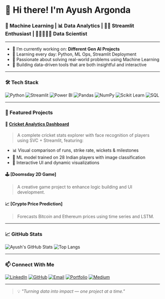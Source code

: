 # 👋 Hi there! I'm Ayush Argonda

### 🧠 Machine Learning | 📊 Data Analytics | 👨‍💻 Streamlit Enthusiast | 🤖🧠🇦🇮👾 Data Scientist

---

- 🔭 I’m currently working on: **Different Gen AI Projects**
- 🌱 Learning every day: Python, ML Ops, Streamlit Deployment
- 🧠 Passionate about solving real-world problems using Machine Learning
- 🧩 Building data-driven tools that are both insightful and interactive

---

### 🛠️ Tech Stack

![Python](https://img.shields.io/badge/Python-3776AB?style=for-the-badge&logo=python&logoColor=white)
![Streamlit](https://img.shields.io/badge/Streamlit-FF4B4B?style=for-the-badge&logo=streamlit&logoColor=white)
![Power BI](https://img.shields.io/badge/PowerBI-F2C811?style=for-the-badge&logo=powerbi&logoColor=black)
![Pandas](https://img.shields.io/badge/Pandas-150458?style=for-the-badge&logo=pandas&logoColor=white)
![NumPy](https://img.shields.io/badge/Numpy-013243?style=for-the-badge&logo=numpy&logoColor=white)
![Scikit Learn](https://img.shields.io/badge/Scikit--Learn-F7931E?style=for-the-badge&logo=scikit-learn&logoColor=white)
![SQL](https://img.shields.io/badge/SQL-005C84?style=for-the-badge&logo=mysql&logoColor=white)

---

### 🚀 Featured Projects

#### 🏏 [Cricket Analytics Dashboard](https://github.com/Ayush6787/Cricket_Analytics_Dashboard)
> A complete cricket stats explorer with face recognition of players using SVC + Streamlit, featuring:
- 📊 Visual comparison of runs, strike rate, wickets & milestones
- 🧠 ML model trained on 28 Indian players with image classification
- 🧩 Interactive UI and dynamic visualizations

#### 🕹️ [Doomsday 2D Game]
> A creative game project to enhance logic building and UI development.

#### 📈 [Crypto Price Prediction]
> Forecasts Bitcoin and Ethereum prices using time series and LSTM.

---

### 📈 GitHub Stats

![Ayush's GitHub Stats](https://github-readme-stats.vercel.app/api?username=Ayush6787&show_icons=true&theme=radical)
![Top Langs](https://github-readme-stats.vercel.app/api/top-langs/?username=Ayush6787&layout=compact&theme=radical)

---

### 📫 Connect With Me

[![LinkedIn](https://img.shields.io/badge/LinkedIn-0077B5?style=for-the-badge&logo=linkedin&logoColor=white)](https://www.linkedin.com/in/ayush-argonda-48916a213/)
[![GitHub](https://img.shields.io/badge/GitHub-181717?style=for-the-badge&logo=github&logoColor=white)](https://github.com/Ayush6787)
[![Email](https://img.shields.io/badge/Email-D44638?style=for-the-badge&logo=gmail&logoColor=white)](mailto:ayushargonda6787@gmail.com)
[![Portfolio](https://img.shields.io/badge/Portfolio-4CAF50?style=for-the-badge&logo=google-chrome&logoColor=white)](https://profound-alpaca-ec7224.netlify.app/)
[![Medium](https://img.shields.io/badge/Medium-000000?style=for-the-badge&logo=medium&logoColor=white)](https://medium.com/@ayushargonda6787)

---

> 💡 *"Turning data into impact — one project at a time."*
